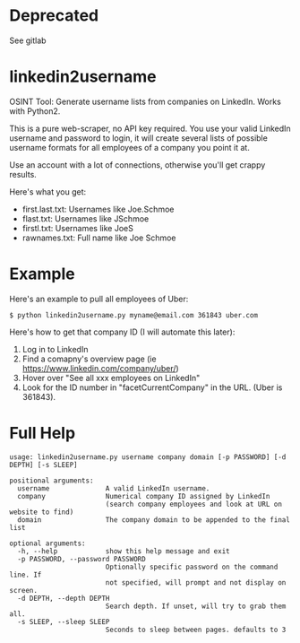 # Deprecated
See gitlab

# linkedin2username
OSINT Tool: Generate username lists from companies on LinkedIn. Works with Python2.

This is a pure web-scraper, no API key required. You use your valid LinkedIn username and password to login, it will create several lists of possible username formats for all employees of a company you point it at.

Use an account with a lot of connections, otherwise you'll get crappy results.

Here's what you get:
- first.last.txt: Usernames like Joe.Schmoe
- flast.txt:      Usernames like JSchmoe
- firstl.txt:     Usernames like JoeS
- rawnames.txt:   Full name like Joe Schmoe

# Example
Here's an example to pull all employees of Uber:
```
$ python linkedin2username.py myname@email.com 361843 uber.com
```

Here's how to get that company ID (I will automate this later):
1. Log in to LinkedIn
2. Find a comapny's overview page (ie https://www.linkedin.com/company/uber/)
3. Hover over "See all xxx employees on LinkedIn"
4. Look for the ID number in "facetCurrentCompany" in the URL. (Uber is 361843).

# Full Help
```
usage: linkedin2username.py username company domain [-p PASSWORD] [-d DEPTH] [-s SLEEP]

positional arguments:
  username              A valid LinkedIn username.
  company               Numerical company ID assigned by LinkedIn
                        (search company employees and look at URL on website to find)
  domain                The company domain to be appended to the final list

optional arguments:
  -h, --help            show this help message and exit
  -p PASSWORD, --password PASSWORD
                        Optionally specific password on the command line. If
                        not specified, will prompt and not display on screen.
  -d DEPTH, --depth DEPTH
                        Search depth. If unset, will try to grab them all.
  -s SLEEP, --sleep SLEEP
                        Seconds to sleep between pages. defaults to 3
```
